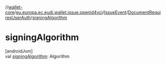 //[wallet-core](../../../../index.md)/[eu.europa.ec.eudi.wallet.issue.openid4vci](../../index.md)/[IssueEvent](../index.md)/[DocumentRequiresUserAuth](index.md)/[signingAlgorithm](signing-algorithm.md)

# signingAlgorithm

[androidJvm]\
val [signingAlgorithm](signing-algorithm.md): Algorithm

